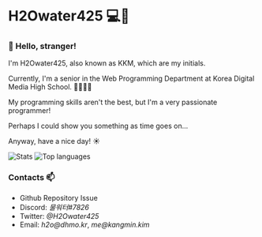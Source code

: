 # H2Owater425 💻🌊

### 👋 Hello, stranger!

<p>I'm H2Owater425, also known as KKM, which are my initials.</p>
<p>Currently, I'm a senior in the Web Programming Department at Korea Digital Media High School. 👨‍🎓👨‍💻</p>
<p>My programming skills aren't the best, but I'm a very passionate programmer!</p>
<p>Perhaps I could show you something as time goes on...</p>
<p>Anyway, have a nice day! ☀️</p>

![Stats](https://github-readme-stats.vercel.app/api?username=H2Owater425&theme=tokyonight&show_icons=true)
![Top languages](https://github-readme-stats.vercel.app/api/top-langs/?username=h2owater425&theme=tokyonight&langs_count=3)

### Contacts 📫
* Github Repository Issue
* Discord: _물워터#7826_
* Twitter: _@H2Owater425_
* Email: _h2o@dhmo.kr_, _me@kangmin.kim_
